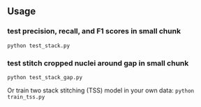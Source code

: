 ## Usage
### test precision, recall, and F1 scores in small chunk
```
python test_stack.py
```
### test stitch cropped nuclei around gap in small chunk
```
python test_stack_gap.py
```
Or train two stack stitching (TSS) model in your own data: `python train_tss.py`